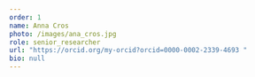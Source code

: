 ```yaml
---
order: 1
name: Anna Cros
photo: /images/ana_cros.jpg
role: senior_researcher
url: "https://orcid.org/my-orcid?orcid=0000-0002-2339-4693 "
bio: null
---
```

